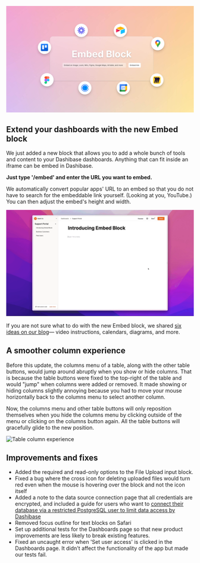 ![Introducing Embed block](../assets/embed-block.jpg)

## Extend your dashboards with the new Embed block

We just added a new block that allows you to add a whole bunch of tools and content to your Dashibase dashboards. Anything that can fit inside an iframe can be embed in Dashibase. 

**Just type '/embed' and enter the URL you want to embed.**

We automatically convert popular apps' URL to an embed so that you do not have to search for the embeddable link yourself. (Looking at you, YouTube.) You can then adjust the embed's height and width. 

![Embed block](../assets/embed-block-demo.gif)

If you are not sure what to do with the new Embed block, we shared [six ideas on our blog](https://dev-451.dashibase.com/blog/embed-block/)— video instructions, calendars, diagrams, and more.

## A smoother column experience

Before this update, the columns menu of a table, along with the other table buttons, would jump around abruptly when you show or hide columns. That is because the table buttons were fixed to the top-right of the table and would "jump" when columns were added or removed. It made showing or hiding columns slightly annoying because you had to move your mouse horizontally back to the columns menu to select another column.

Now, the columns menu and other table buttons will only reposition themselves when you hide the columns menu by clicking outside of the menu or clicking on the columns button again. All the table buttons will gracefully glide to the new position. 

![Table column experience](../assets/table-column-experience.gif)

## Improvements and fixes

- Added the required and read-only options to the File Upload input block. 
- Fixed a bug where the cross icon for deleting uploaded files would turn red even when the mouse is hovering over the block and not the icon itself
- Added a note to the data source connection page that all credentials are encrypted, and included a guide for users who want to [connect their database via a restricted PostgreSQL user to limit data access by Dashibase](https://dashibase.com/blog/restricted-postgresql-user/)
- Removed focus outline for text blocks on Safari
- Set up additional tests for the Dashboards page so that new product improvements are less likely to break existing features.
- Fixed an uncaught error when 'Set user access' is clicked in the Dashboards page. It didn't affect the functionality of the app but made our tests fail. 
